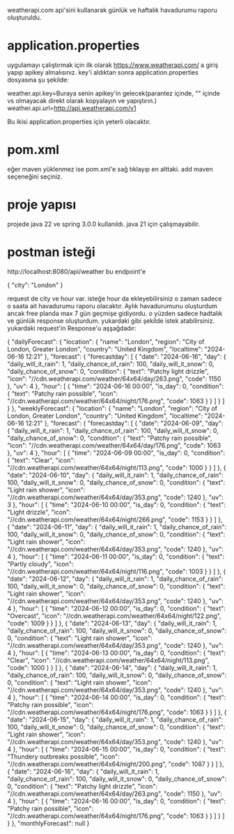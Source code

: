 weatherapi.com api'sini kullanarak günlük  ve haftalık havadurumu raporu oluşturuldu.

# application.properties 
uygulamayı çalıştırmak için ilk olarak https://www.weatherapi.com/ a giriş yapıp apikey almalısınız. key'i aldıktan sonra 
application.properties dosyasına şu şekilde:

weather.api.key=Buraya senin apikey'in gelecek(parantez içinde, "" içinde vs olmayacak direkt olarak kopyalayın ve yapıştırın.)
weather.api.url=http://api.weatherapi.com/v1

Bu ikisi application.properties için yeterli olacaktır. 


# pom.xml
eğer maven yüklenmez ise pom.xml'e sağ tıklayıp en alttaki. add maven seçeneğini seçiniz.

# proje yapısı
projede java 22 ve spring 3.0.0 kullanıldı. java 21 için çalışmayabilir. 

# postman isteği

http://localhost:8080/api/weather  bu endpoint'e 

{
"city": "London"
}

request de city ve hour var. isteğe hour da ekleyebilirsiniz o zaman sadece o saata ait havadurumu raporu olacaktır. Aylık havadurumunu oluşturdum ancak free planda max 7 gün geçmişe gidiyordu. o yüzden sadece hadtalık ve günlük response oluşturdum.
yukardaki gibi şekilde istek atabilirsiniz. yukardaki request'in Response'u aşşağdadır:

{
"dailyForecast": {
"location": {
"name": "London",
"region": "City of London, Greater London",
"country": "United Kingdom",
"localtime": "2024-06-16 12:21"
},
"forecast": {
"forecastday": [
{
"date": "2024-06-16",
"day": {
"daily_will_it_rain": 1,
"daily_chance_of_rain": 100,
"daily_will_it_snow": 0,
"daily_chance_of_snow": 0,
"condition": {
"text": "Patchy light drizzle",
"icon": "//cdn.weatherapi.com/weather/64x64/day/263.png",
"code": 1150
},
"uv": 4
},
"hour": [
{
"time": "2024-06-16 00:00",
"is_day": 0,
"condition": {
"text": "Patchy rain possible",
"icon": "//cdn.weatherapi.com/weather/64x64/night/176.png",
"code": 1063
}
}
]
}
]
}
},
"weeklyForecast": {
"location": {
"name": "London",
"region": "City of London, Greater London",
"country": "United Kingdom",
"localtime": "2024-06-16 12:21"
},
"forecast": {
"forecastday": [
{
"date": "2024-06-09",
"day": {
"daily_will_it_rain": 1,
"daily_chance_of_rain": 100,
"daily_will_it_snow": 0,
"daily_chance_of_snow": 0,
"condition": {
"text": "Patchy rain possible",
"icon": "//cdn.weatherapi.com/weather/64x64/day/176.png",
"code": 1063
},
"uv": 4
},
"hour": [
{
"time": "2024-06-09 00:00",
"is_day": 0,
"condition": {
"text": "Clear",
"icon": "//cdn.weatherapi.com/weather/64x64/night/113.png",
"code": 1000
}
}
]
},
{
"date": "2024-06-10",
"day": {
"daily_will_it_rain": 1,
"daily_chance_of_rain": 100,
"daily_will_it_snow": 0,
"daily_chance_of_snow": 0,
"condition": {
"text": "Light rain shower",
"icon": "//cdn.weatherapi.com/weather/64x64/day/353.png",
"code": 1240
},
"uv": 3
},
"hour": [
{
"time": "2024-06-10 00:00",
"is_day": 0,
"condition": {
"text": "Light drizzle",
"icon": "//cdn.weatherapi.com/weather/64x64/night/266.png",
"code": 1153
}
}
]
},
{
"date": "2024-06-11",
"day": {
"daily_will_it_rain": 1,
"daily_chance_of_rain": 100,
"daily_will_it_snow": 0,
"daily_chance_of_snow": 0,
"condition": {
"text": "Light rain shower",
"icon": "//cdn.weatherapi.com/weather/64x64/day/353.png",
"code": 1240
},
"uv": 4
},
"hour": [
{
"time": "2024-06-11 00:00",
"is_day": 0,
"condition": {
"text": "Partly cloudy",
"icon": "//cdn.weatherapi.com/weather/64x64/night/116.png",
"code": 1003
}
}
]
},
{
"date": "2024-06-12",
"day": {
"daily_will_it_rain": 1,
"daily_chance_of_rain": 100,
"daily_will_it_snow": 0,
"daily_chance_of_snow": 0,
"condition": {
"text": "Light rain shower",
"icon": "//cdn.weatherapi.com/weather/64x64/day/353.png",
"code": 1240
},
"uv": 4
},
"hour": [
{
"time": "2024-06-12 00:00",
"is_day": 0,
"condition": {
"text": "Overcast",
"icon": "//cdn.weatherapi.com/weather/64x64/night/122.png",
"code": 1009
}
}
]
},
{
"date": "2024-06-13",
"day": {
"daily_will_it_rain": 1,
"daily_chance_of_rain": 100,
"daily_will_it_snow": 0,
"daily_chance_of_snow": 0,
"condition": {
"text": "Light rain shower",
"icon": "//cdn.weatherapi.com/weather/64x64/day/353.png",
"code": 1240
},
"uv": 4
},
"hour": [
{
"time": "2024-06-13 00:00",
"is_day": 0,
"condition": {
"text": "Clear",
"icon": "//cdn.weatherapi.com/weather/64x64/night/113.png",
"code": 1000
}
}
]
},
{
"date": "2024-06-14",
"day": {
"daily_will_it_rain": 1,
"daily_chance_of_rain": 100,
"daily_will_it_snow": 0,
"daily_chance_of_snow": 0,
"condition": {
"text": "Light rain shower",
"icon": "//cdn.weatherapi.com/weather/64x64/day/353.png",
"code": 1240
},
"uv": 4
},
"hour": [
{
"time": "2024-06-14 00:00",
"is_day": 0,
"condition": {
"text": "Patchy rain possible",
"icon": "//cdn.weatherapi.com/weather/64x64/night/176.png",
"code": 1063
}
}
]
},
{
"date": "2024-06-15",
"day": {
"daily_will_it_rain": 1,
"daily_chance_of_rain": 100,
"daily_will_it_snow": 0,
"daily_chance_of_snow": 0,
"condition": {
"text": "Light rain shower",
"icon": "//cdn.weatherapi.com/weather/64x64/day/353.png",
"code": 1240
},
"uv": 4
},
"hour": [
{
"time": "2024-06-15 00:00",
"is_day": 0,
"condition": {
"text": "Thundery outbreaks possible",
"icon": "//cdn.weatherapi.com/weather/64x64/night/200.png",
"code": 1087
}
}
]
},
{
"date": "2024-06-16",
"day": {
"daily_will_it_rain": 1,
"daily_chance_of_rain": 100,
"daily_will_it_snow": 0,
"daily_chance_of_snow": 0,
"condition": {
"text": "Patchy light drizzle",
"icon": "//cdn.weatherapi.com/weather/64x64/day/263.png",
"code": 1150
},
"uv": 4
},
"hour": [
{
"time": "2024-06-16 00:00",
"is_day": 0,
"condition": {
"text": "Patchy rain possible",
"icon": "//cdn.weatherapi.com/weather/64x64/night/176.png",
"code": 1063
}
}
]
}
]
}
},
"monthlyForecast": null
}
